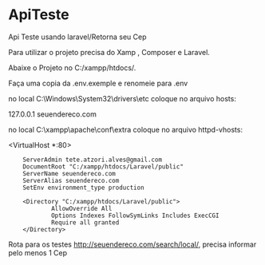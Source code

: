 # ApiTeste
Api Teste usando laravel/Retorna seu Cep

Para utilizar o projeto precisa do Xamp , Composer e Laravel.

Abaixe o Projeto no C:/xampp/htdocs/.

Faça uma copia da .env.exemple  e renomeie para .env

no local C:\Windows\System32\drivers\etc coloque no arquivo hosts:

127.0.0.1               seuendereco.com

no local C:\xampp\apache\conf\extra coloque no arquivo httpd-vhosts: 

<VirtualHost *:80>

        ServerAdmin tete.atzori.alves@gmail.com
        DocumentRoot "C:/xampp/htdocs/Laravel/public"
        ServerName seuendereco.com
        ServerAlias seuendereco.com
        SetEnv environment_type production

        <Directory "C:/xampp/htdocs/Laravel/public">
                AllowOverride All
                Options Indexes FollowSymLinks Includes ExecCGI
                Require all granted
        </Directory>


</VirtualHost>
</VirtualHost>


Rota para os testes  http://seuendereco.com/search/local/, precisa informar pelo menos 1 Cep
